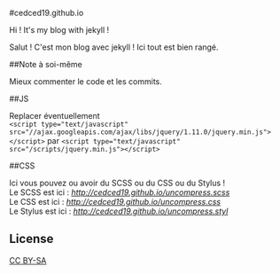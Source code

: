 #cedced19.github.io

Hi ! It's my blog with jekyll !

Salut ! C'est mon blog avec jekyll !
Ici tout est bien rangé.

##Note à soi-même

Mieux commenter le code et les commits.

##JS

Replacer éventuellement    
`<script type="text/javascript" src="//ajax.googleapis.com/ajax/libs/jquery/1.11.0/jquery.min.js"></script>` 
par `<script type="text/javascript" src="/scripts/jquery.min.js"></script>`

##CSS

Ici vous pouvez ou avoir du SCSS ou du CSS ou du Stylus !   
Le SCSS est ici : *http://cedced19.github.io/uncompress.scss*  
Le CSS est ici : *http://cedced19.github.io/uncompress.css*  
Le Stylus est ici : *http://cedced19.github.io/uncompress.styl*  

## License
[CC BY-SA](http://creativecommons.org/licenses/by-sa/4.0/)

